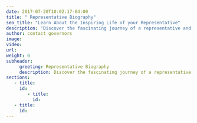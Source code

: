 ```yaml
---
date: 2017-07-20T10:02:17-04:00
title: " Representative Biography"
seo_title: "Learn About the Inspiring Life of your Representative"
description: "Discover the fascinating journey of a representative and their contributions to society through Representative Biography. From their early years to their rise in politics, explore their achievements and challenges that shaped their character and leadership. This website offers a comprehensive account of the representative's life, highlighting their notable accomplishments and the impact they made on their community. Gain insight into their leadership style and values, and be inspired by their commitment to public service. Explore Representative Biography and learn about the life of a remarkable leader."
author: contact governors
image:
video:
url:
weight: 0
subheader:
     greeting: Representative Biography
     description: Discover the fascinating journey of a representative and their contributions to society through Representative Biography. From their early years to their rise in politics, explore their achievements and challenges that shaped their character and leadership. This website offers a comprehensive account of the representative's life, highlighting their notable accomplishments and the impact they made on their community. Gain insight into their leadership style and values, and be inspired by their commitment to public service. Explore Representative Biography and learn about the life of a remarkable leader.
sections:
   - title:
     id:
        - title:
          id:
   - title:
     id:
---
```


